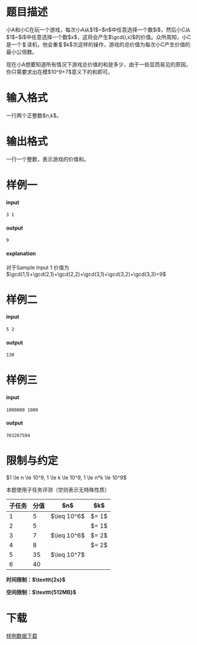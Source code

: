 # 题目描述

<p>小A和小C在玩一个游戏，每次小A从$1$~$n$中任意选择一个数$i$，然后小C从$1$~$i$中任意选择一个数$x$，这将会产生$\gcd(i,x)$的价值。众所周知，小C是一个复读机，他会重复$k$次这样的操作，游戏的总价值为每次小C产生价值的最小公倍数。</p>
<p>现在小A想要知道所有情况下游戏总价值的和是多少，由于一些显而易见的原因，你只需要求出在模$10^9+7$意义下的和即可。</p>

# 输入格式


<p>一行两个正整数$n,k$。</p>

# 输出格式


<p>一行一个整数，表示游戏的价值和。</p>

# 样例一


<h4>input</h4>
<pre><code>3 1</code></pre>
<h4>output</h4>
<pre><code>9</code></pre>
<h4>explanation</h4>
<p>对于Sample Input 1 价值为
$\gcd(1,1)+\gcd(2,1)+\gcd(2,2)+\gcd(3,1)+\gcd(3,2)+\gcd(3,3)=9$</p>

# 样例二


<h4>input</h4>
<pre><code>5 2</code></pre>
<h4>output</h4>
<pre><code>130</code></pre>

# 样例三


<h4>input</h4>
<pre><code>1000000 1000</code></pre>
<h4>output</h4>
<pre><code>763267594</code></pre>

# 限制与约定


<p>$1 \le n \le 10^9, 1 \le k \le 10^9, 1 \le n*k \le 10^9$</p>
<p>本题使用子任务评测（空则表示无特殊性质）</p>
<div class="table-responsive">
<table class="table table-bordered table-text-center table-verticle-middle"><thead><tr><th>子任务</th><th>分值</th><th>$n$</th><th>$k$</th></tr></thead><tbody><tr><td>1</td><td>5</td><td>$\leq 10^6$</td><td>$= 1$</td></tr><tr><td>2</td><td>5</td><td> </td><td>$= 1$</td></tr><tr><td>3</td><td>7</td><td>$\leq 10^6$</td><td>$= 2$</td></tr><tr><td>4</td><td>8</td><td> </td><td>$= 2$</td></tr><tr><td>5</td><td>35</td><td>$\leq 10^7$</td><td> </td></tr><tr><td>6</td><td>40</td><td> </td><td> </td></tr></tbody></table></div>


<p><strong>时间限制：$\texttt{2s}$</strong></p>
<p><strong>空间限制：$\texttt{512MB}$</strong></p>

# 下载


<p><a href="/download.php?type=problem&amp;id=448">样例数据下载</a></p>
